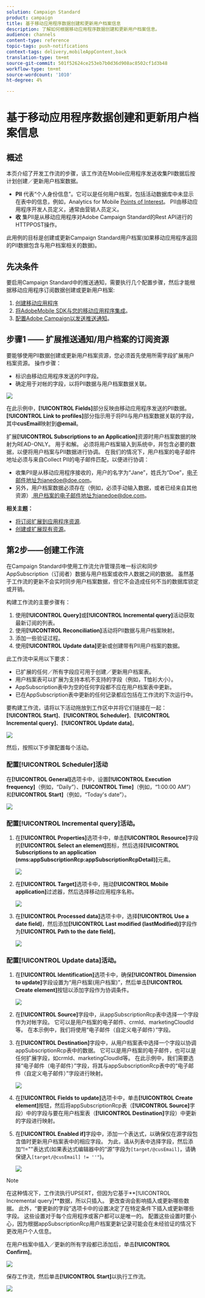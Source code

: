 ```yaml
---
solution: Campaign Standard
product: campaign
title: 基于移动应用程序数据创建和更新用户档案信息
description: 了解如何根据移动应用程序数据创建和更新用户档案信息。
audience: channels
content-type: reference
topic-tags: push-notifications
context-tags: delivery,mobileAppContent,back
translation-type: tm+mt
source-git-commit: 501f52624ce253eb7b0d36d908ac8502cf1d3b48
workflow-type: tm+mt
source-wordcount: '1010'
ht-degree: 4%

---
```



# 基于移动应用程序数据创建和更新用户档案信息

## 概述

本页介绍了开发工作流的步骤，该工作流在Mobile应用程序发送收集PII数据后按计划创建／更新用户档案数据。

* **PII** 代表“个人身份信息”。它可以是任何用户档案，包括活动数据库中未显示在表中的信息，例如，Analytics for Mobile [Points of Interest](../../integrating/using/about-campaign-points-of-interest-data-integration.md)。 PII由移动应用程序开发人员定义，通常由营销人员定义。
* **收** 集PII是从移动应用程序对Adobe Campaign Standard的Rest API进行的HTTPPOST操作。

此用例的目标是创建或更新Campaign Standard用户档案(如果移动应用程序返回的PII数据包含与用户档案相关的数据)。

## 先决条件

要启用Campaign Standard中的推送通知，需要执行几个配置步骤，然后才能根据移动应用程序订阅数据创建或更新用户档案:

1. [创建移动应用程序](../../administration/using/configuring-a-mobile-application.md)
1. [将AdobeMobile SDK与您的移动应用程序集成](https://helpx.adobe.com/cn/campaign/kb/integrate-mobile-sdk.html)。
1. [配置Adobe Campaign以发送推送通知](https://helpx.adobe.com/cn/campaign/kb/configuring-app-sdkv4.html)。

## 步骤1 —— 扩展推送通知/用户档案的订阅资源

要能够使用PII数据创建或更新用户档案资源，您必须首先使用所需字段扩展用户档案资源。 操作步骤：

* 标识由移动应用程序发送的PII字段。
* 确定用于对帐的字段，以将PII数据与用户档案数据关联。

![](assets/update_profile1.png)

在此示例中，**[!UICONTROL Fields]**&#x200B;部分反映由移动应用程序发送的PII数据。 **[!UICONTROL Link to profiles]**&#x200B;部分指示用于将PII与用户档案数据关联的字段，其中&#x200B;**cusEmail**&#x200B;映射到&#x200B;**@email**。

扩展&#x200B;**[!UICONTROL Subscriptions to an Application]**&#x200B;资源时用户档案数据的映射为READ-ONLY。 用于和解。 必须将用户档案输入到系统中，并包含必要的数据，以便将用户档案与PII数据进行协调。 在我们的情况下，用户档案的电子邮件地址必须与来自Collect PII的电子邮件匹配，以便进行协调：

* 收集PII是从移动应用程序接收的，用户的名字为“Jane”，姓氏为“Doe”，电子邮件地址为janedoe@doe.com。
* 另外，用户档案数据必须存在（例如，必须手动输入数据，或者已经来自其他资源）,用户档案的电子邮件地址为janedoe@doe.com。

**相关主题：**

* [将订阅扩展到应用程序资源](../../developing/using/extending-the-subscriptions-to-an-application-resource.md).
* [创建或扩展现有资源](../../developing/using/key-steps-to-add-a-resource.md)。

## 第2步——创建工作流

在Campaign Standard中使用工作流允许管理员唯一标识和同步AppSubscription（订阅者）数据与用户档案或收件人数据之间的数据。 虽然基于工作流的更新不会实时同步用户档案数据，但它不会造成任何不当的数据库锁定或开销。

构建工作流的主要步骤有：

1. 使用&#x200B;**[!UICONTROL Query]**&#x200B;或&#x200B;**[!UICONTROL Incremental query]**&#x200B;活动获取最新订阅的列表。
1. 使用&#x200B;**[!UICONTROL Reconciliation]**&#x200B;活动将PII数据与用户档案映射。
1. 添加一些验证过程。
1. 使用&#x200B;**[!UICONTROL Update data]**&#x200B;更新或创建带有PII用户档案的数据。

此工作流中采用以下要求：

* 已扩展的任何／所有字段应可用于创建／更新用户档案表。
* 用户档案表可以扩展为支持本机不支持的字段（例如，T恤衫大小）。
* AppSubscription表中为空的任何字段都不应在用户档案表中更新。
* 已在AppSubscription表中更新的任何记录都应包括在工作流的下次运行中。

要构建工作流，请将以下活动拖放到工作区中并将它们链接在一起：**[!UICONTROL Start]**、**[!UICONTROL Scheduler]**、**[!UICONTROL Incremental query]**、**[!UICONTROL Update data]**。

![](assets/update_profile0.png)

然后，按照以下步骤配置每个活动。

### 配置&#x200B;**[!UICONTROL Scheduler]**&#x200B;活动

在&#x200B;**[!UICONTROL General]**&#x200B;选项卡中，设置&#x200B;**[!UICONTROL Execution frequency]**（例如，“Daily”）、**[!UICONTROL Time]**（例如，“1:00:00 AM”）和&#x200B;**[!UICONTROL Start]**（例如，“Today&#39;s date”）。

![](assets/update_profile2.png)

### 配置&#x200B;**[!UICONTROL Incremental query]**&#x200B;活动。

1. 在&#x200B;**[!UICONTROL Properties]**&#x200B;选项卡中，单击&#x200B;**[!UICONTROL Resource]**&#x200B;字段的&#x200B;**[!UICONTROL Select an element]**&#x200B;图标，然后选择&#x200B;**[!UICONTROL Subscriptions to an application (nms:appSubscriptionRcp:appSubscriptionRcpDetail)]**&#x200B;元素。

   ![](assets/update_profile3.png)

1. 在&#x200B;**[!UICONTROL Target]**&#x200B;选项卡中，拖动&#x200B;**[!UICONTROL Mobile application]**&#x200B;过滤器，然后选择移动应用程序名称。

   ![](assets/update_profile4.png)

1. 在&#x200B;**[!UICONTROL Processed data]**&#x200B;选项卡中，选择&#x200B;**[!UICONTROL Use a date field]**，然后添加&#x200B;**[!UICONTROL Last modified (lastModified)]**&#x200B;字段作为&#x200B;**[!UICONTROL Path to the date field]**。

   ![](assets/update_profile5.png)

### 配置&#x200B;**[!UICONTROL Update data]**&#x200B;活动。

1. 在&#x200B;**[!UICONTROL Identification]**&#x200B;选项卡中，确保&#x200B;**[!UICONTROL Dimension to update]**&#x200B;字段设置为“用户档案(用户档案)”，然后单击&#x200B;**[!UICONTROL Create element]**&#x200B;按钮以添加字段作为协调条件。

   ![](assets/update_profile_createelement.png)

1. 在&#x200B;**[!UICONTROL Source]**&#x200B;字段中，从appSubscriptionRcp表中选择一个字段作为对帐字段。 它可以是用户档案的电子邮件、crmId、marketingCloudId等。 在本示例中，我们将使用“电子邮件（自定义电子邮件）”字段。

1. 在&#x200B;**[!UICONTROL Destination]**&#x200B;字段中，从用户档案表中选择一个字段以协调appSubscriptionRcp表中的数据。 它可以是用户档案的电子邮件，也可以是任何扩展字段，如crmId、marketingCloudId等。 在此示例中，我们需要选择“电子邮件（电子邮件）”字段，将其与appSubscriptionRcp表中的“电子邮件（自定义电子邮件）”字段进行映射。

   ![](assets/update_profile7.png)

1. 在&#x200B;**[!UICONTROL Fields to update]**&#x200B;选项卡中，单击&#x200B;**[!UICONTROL Create element]**&#x200B;按钮，然后将appSubscriptionRcp表（**[!UICONTROL Source]**&#x200B;字段）中的字段与要在用户档案表（**[!UICONTROL Destination]**&#x200B;字段）中更新的字段进行映射。

1. 在&#x200B;**[!UICONTROL Enabled if]**&#x200B;字段中，添加一个表达式，以确保仅在源字段包含值时更新用户档案表中的相应字段。 为此，请从列表中选择字段，然后添加“!=&quot;&quot;表达式(如果表达式编辑器中的“源”字段为`[target/@cusEmail]`，请确保键入`[target/@cusEmail] != ''"`)。

   ![](assets/update_profile8.png)

>[!NOTE]
>
>在这种情况下，工作流执行UPSERT，但因为它基于&#x200B;**[!UICONTROL Incremental query]**数据，所以只插入。 更改查询会影响插入或更新哪些数据。
>此外，“要更新的字段”选项卡中的设置决定了在特定条件下插入或更新哪些字段。 这些设置对于每个应用程序或客户都可以是唯一的。
>配置这些设置时要小心，因为根据appSubscriptionRcp用户档案更新记录可能会在未经验证的情况下更改用户个人信息。

在用户档案中插入／更新的所有字段都已添加后，单击&#x200B;**[!UICONTROL Confirm]**。

![](assets/update_profile9.png)

保存工作流，然后单击&#x200B;**[!UICONTROL Start]**&#x200B;以执行工作流。

![](assets/update_profile10.png)
